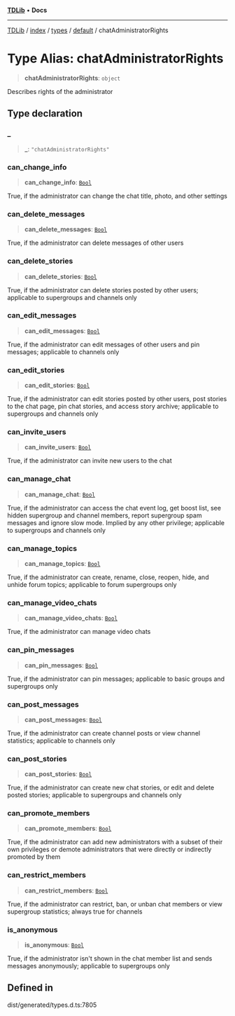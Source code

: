[**TDLib**](../../../../../../README.md) • **Docs**

***

[TDLib](../../../../../../modules.md) / [index](../../../../../README.md) / [types](../../../README.md) / [default](../README.md) / chatAdministratorRights

# Type Alias: chatAdministratorRights

> **chatAdministratorRights**: `object`

Describes rights of the administrator

## Type declaration

### \_

> **\_**: `"chatAdministratorRights"`

### can\_change\_info

> **can\_change\_info**: [`Bool`](Bool.md)

True, if the administrator can change the chat title, photo, and other settings

### can\_delete\_messages

> **can\_delete\_messages**: [`Bool`](Bool.md)

True, if the administrator can delete messages of other users

### can\_delete\_stories

> **can\_delete\_stories**: [`Bool`](Bool.md)

True, if the administrator can delete stories posted by other users; applicable to supergroups and channels only

### can\_edit\_messages

> **can\_edit\_messages**: [`Bool`](Bool.md)

True, if the administrator can edit messages of other users and pin messages; applicable to channels only

### can\_edit\_stories

> **can\_edit\_stories**: [`Bool`](Bool.md)

True, if the administrator can edit stories posted by other users, post stories to the chat page, pin chat stories, and access story archive; applicable to supergroups and channels only

### can\_invite\_users

> **can\_invite\_users**: [`Bool`](Bool.md)

True, if the administrator can invite new users to the chat

### can\_manage\_chat

> **can\_manage\_chat**: [`Bool`](Bool.md)

True, if the administrator can access the chat event log, get boost list, see hidden supergroup and channel members, report supergroup spam messages and ignore slow mode. Implied by any other privilege; applicable to supergroups and channels only

### can\_manage\_topics

> **can\_manage\_topics**: [`Bool`](Bool.md)

True, if the administrator can create, rename, close, reopen, hide, and unhide forum topics; applicable to forum supergroups only

### can\_manage\_video\_chats

> **can\_manage\_video\_chats**: [`Bool`](Bool.md)

True, if the administrator can manage video chats

### can\_pin\_messages

> **can\_pin\_messages**: [`Bool`](Bool.md)

True, if the administrator can pin messages; applicable to basic groups and supergroups only

### can\_post\_messages

> **can\_post\_messages**: [`Bool`](Bool.md)

True, if the administrator can create channel posts or view channel statistics; applicable to channels only

### can\_post\_stories

> **can\_post\_stories**: [`Bool`](Bool.md)

True, if the administrator can create new chat stories, or edit and delete posted stories; applicable to supergroups and channels only

### can\_promote\_members

> **can\_promote\_members**: [`Bool`](Bool.md)

True, if the administrator can add new administrators with a subset of their own privileges or demote administrators that were directly or indirectly promoted by them

### can\_restrict\_members

> **can\_restrict\_members**: [`Bool`](Bool.md)

True, if the administrator can restrict, ban, or unban chat members or view supergroup statistics; always true for channels

### is\_anonymous

> **is\_anonymous**: [`Bool`](Bool.md)

True, if the administrator isn't shown in the chat member list and sends messages anonymously; applicable to supergroups only

## Defined in

dist/generated/types.d.ts:7805
